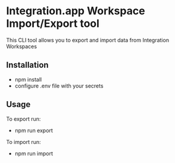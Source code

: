 # Integration.app Workspace Import/Export tool

This CLI tool allows you to export and import data from Integration Workspaces

## Installation

- npm install
- configure .env file with your secrets

## Usage

To export run:
- npm run export

To import run:
- npm run import
